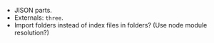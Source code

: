 - JISON parts.
- Externals: `three`.
- Import folders instead of index files in folders? (Use node module resolution?)
